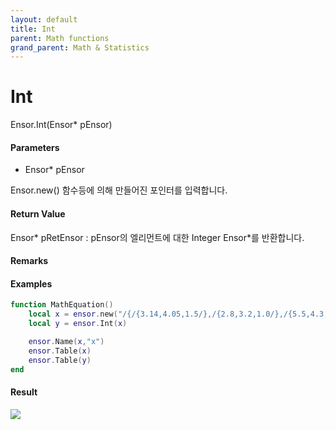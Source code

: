 ```yaml
---
layout: default
title: Int
parent: Math functions
grand_parent: Math & Statistics
---
```


# Int

Ensor.Int\(Ensor\* pEnsor\)

#### Parameters

* Ensor\* pEnsor

Ensor.new\(\) 함수등에 의해 만들어진 포인터를 입력합니다.

#### Return Value

Ensor\* pRetEnsor : pEnsor의 엘리먼트에 대한 Integer Ensor\*를 반환합니다.

#### Remarks

#### Examples

```lua
function MathEquation()
	local x = ensor.new("/{/{3.14,4.05,1.5/},/{2.8,3.2,1.0/},/{5.5,4.3,7.2/}/}")
	local y = ensor.Int(x)

	ensor.Name(x,"x")
	ensor.Table(x)
	ensor.Table(y)
end
```

#### Result

![](/MathAPI/IntResult.png)

